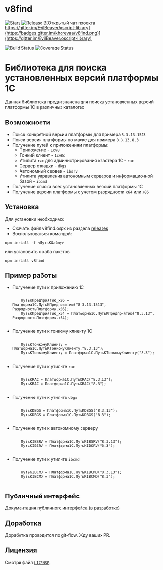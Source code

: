 # v8find

[![Stars](https://img.shields.io/github/stars/khorevaa/v8find.svg?label=Github%20%E2%98%85&a)](https://github.com/khorevaa/v8find/stargazers)
[![Release](https://img.shields.io/github/tag/khorevaa/v8find.svg?label=Last%20release&a)](https://github.com/khorevaa/v8find/releases)
[![Открытый чат проекта https://gitter.im/EvilBeaver/oscript-library](https://badges.gitter.im/khorevaa/v8find.png)](https://gitter.im/EvilBeaver/oscript-library)

[![Build Status](https://travis-ci.org/khorevaa/v8find.svg?branch=master)](https://travis-ci.org/khorevaa/v8find)
[![Coverage Status](https://coveralls.io/repos/github/khorevaa/v8find/badge.svg?branch=master)](https://coveralls.io/github/khorevaa/v8find?branch=master)

# Библиотека для поиска установленных версий платформы 1С

Данная библиотека предназначена для поиска установленных версий платформы 1С в различных каталогах

## Возможности

* Поиск конкретной версии платформы для примера `8.3.13.1513`
* Поиск версии платформы по маске для примера `8.3.13`, `8.3`
* Получение путей к приложениям платформы:
  * Приложение - `1cv8`
  * Тонкий клиент - `1cv8c`
  * Утилита `rac`  для администрирования кластера 1С - `rac`
  * Сервер отладки - `dbgs`
  * Автономный сервер - `ibsrv`
  * Утилита управления автономным серверов и информационной базой - `ibcmd`
* Получение списка всех установленных версий платформы 1С
* Получение версии платформы с учетом разрядности `x64` или `x86`

## Установка

Для установки необходимо:
* Скачать файл v8find.ospx из раздела [releases](https://github.com/khorevaa/v8find/releases)
* Воспользоваться командой:

```
opm install -f <ПутьКФайлу>
```
или установить с хаба пакетов

```
opm install v8find
```

## Пример работы

* Получение пути к приложению 1С

    ```bsl

        ПутьКПредприятию_x86 = Платформа1С.ПутьКПредприятию("8.3.13.1513", РазрядностьПлатформы.x86);
        ПутьКПредприятию_x64 = Платформа1С.ПутьКПредприятию("8.3.13", РазрядностьПлатформы.x64);
        
    ```

* Получение пути к тонкому клиенту 1С

    ```bsl

        ПутьКТонкомуКлиенту = Платформа1С.ПутьКТонкомуКлиенту("8.3.13");
        ПутьКТонкомуКлиенту = Платформа1С.ПутьКТонкомуКлиенту("8.3");
        
    ```

* Получение пути к утилите `rac`

    ```bsl

        ПутьКRAC = Платформа1С.ПутьКRAC("8.3.13");
        ПутьКRAC = Платформа1С.ПутьКRAC("8.3");
        
    ```

* Получение пути к утилите `dbgs`

    ```bsl

        ПутьКDBGS = Платформа1С.ПутьКDBGS("8.3.13");
        ПутьКDBGS = Платформа1С.ПутьКDBGS("8.3");
        
    ```

* Получение пути к автономному серверу

    ```bsl

        ПутьКIBSRV = Платформа1С.ПутьКIBSRV("8.3.13");
        ПутьКIBSRV = Платформа1С.ПутьКIBSRV("8.3");
        
    ```

* Получение пути к утилите `ibcmd`

    ```bsl

        ПутьКIBCMD = Платформа1С.ПутьКIBCMD("8.3.13");
        ПутьКIBCMD = Платформа1С.ПутьКIBCMD("8.3");
        
    ```

## Публичный интерфейс

[Документация публичного интерфейса (в разработке)](docs/README.md)

## Доработка

Доработка проводится по git-flow. Жду ваших PR.

## Лицензия

Смотри файл [`LICENSE`](LICENSE).
